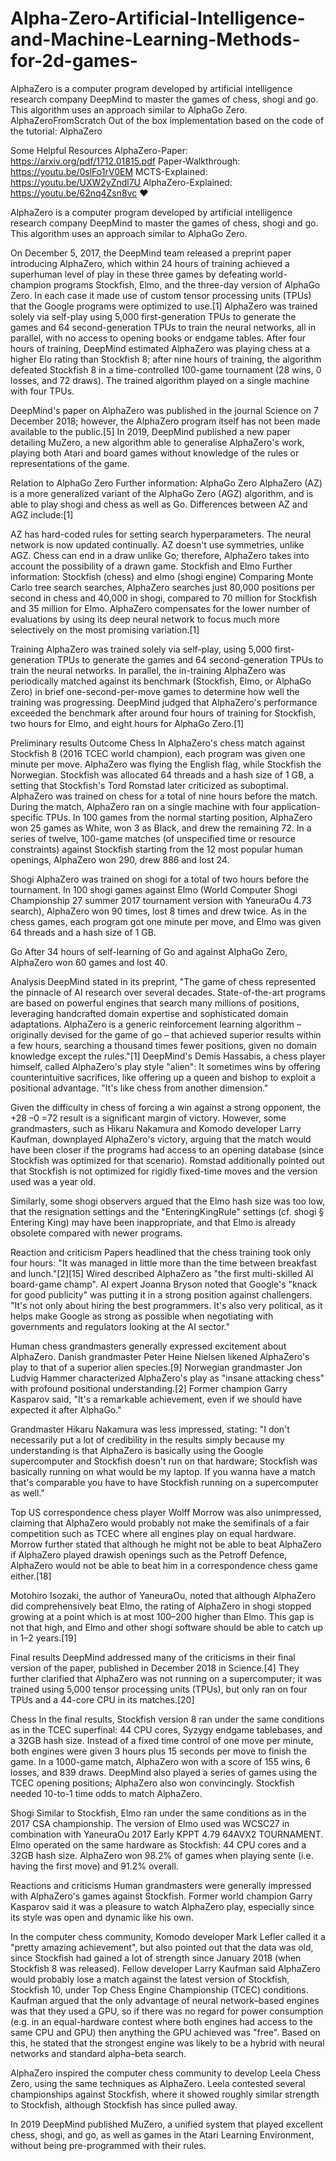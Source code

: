 # Alpha-Zero-Artificial-Intelligence-and-Machine-Learning-Methods-for-2d-games-
AlphaZero is a computer program developed by artificial intelligence research company DeepMind to master the games of chess, shogi and go. This algorithm uses an approach similar to AlphaGo Zero.
AlphaZeroFromScratch
Out of the box implementation based on the code of the tutorial: AlphaZero


Some Helpful Resources
AlphaZero-Paper: https://arxiv.org/pdf/1712.01815.pdf
Paper-Walkthrough: https://youtu.be/0slFo1rV0EM
MCTS-Explained: https://youtu.be/UXW2yZndl7U
AlphaZero-Explained: https://youtu.be/62nq4Zsn8vc
❤️

AlphaZero is a computer program developed by artificial intelligence research company DeepMind to master the games of chess, shogi and go. This algorithm uses an approach similar to AlphaGo Zero.

On December 5, 2017, the DeepMind team released a preprint paper introducing AlphaZero, which within 24 hours of training achieved a superhuman level of play in these three games by defeating world-champion programs Stockfish, Elmo, and the three-day version of AlphaGo Zero. In each case it made use of custom tensor processing units (TPUs) that the Google programs were optimized to use.[1] AlphaZero was trained solely via self-play using 5,000 first-generation TPUs to generate the games and 64 second-generation TPUs to train the neural networks, all in parallel, with no access to opening books or endgame tables. After four hours of training, DeepMind estimated AlphaZero was playing chess at a higher Elo rating than Stockfish 8; after nine hours of training, the algorithm defeated Stockfish 8 in a time-controlled 100-game tournament (28 wins, 0 losses, and 72 draws). The trained algorithm played on a single machine with four TPUs.

DeepMind's paper on AlphaZero was published in the journal Science on 7 December 2018; however, the AlphaZero program itself has not been made available to the public.[5] In 2019, DeepMind published a new paper detailing MuZero, a new algorithm able to generalise AlphaZero's work, playing both Atari and board games without knowledge of the rules or representations of the game.

Relation to AlphaGo Zero
Further information: AlphaGo Zero
AlphaZero (AZ) is a more generalized variant of the AlphaGo Zero (AGZ) algorithm, and is able to play shogi and chess as well as Go. Differences between AZ and AGZ include:[1]

AZ has hard-coded rules for setting search hyperparameters.
The neural network is now updated continually.
AZ doesn't use symmetries, unlike AGZ.
Chess can end in a draw unlike Go; therefore, AlphaZero takes into account the possibility of a drawn game.
Stockfish and Elmo
Further information: Stockfish (chess) and elmo (shogi engine)
Comparing Monte Carlo tree search searches, AlphaZero searches just 80,000 positions per second in chess and 40,000 in shogi, compared to 70 million for Stockfish and 35 million for Elmo. AlphaZero compensates for the lower number of evaluations by using its deep neural network to focus much more selectively on the most promising variation.[1]

Training
AlphaZero was trained solely via self-play, using 5,000 first-generation TPUs to generate the games and 64 second-generation TPUs to train the neural networks. In parallel, the in-training AlphaZero was periodically matched against its benchmark (Stockfish, Elmo, or AlphaGo Zero) in brief one-second-per-move games to determine how well the training was progressing. DeepMind judged that AlphaZero's performance exceeded the benchmark after around four hours of training for Stockfish, two hours for Elmo, and eight hours for AlphaGo Zero.[1]

Preliminary results
Outcome
Chess
In AlphaZero's chess match against Stockfish 8 (2016 TCEC world champion), each program was given one minute per move. AlphaZero was flying the English flag, while Stockfish the Norwegian. Stockfish was allocated 64 threads and a hash size of 1 GB, a setting that Stockfish's Tord Romstad later criticized as suboptimal. AlphaZero was trained on chess for a total of nine hours before the match. During the match, AlphaZero ran on a single machine with four application-specific TPUs. In 100 games from the normal starting position, AlphaZero won 25 games as White, won 3 as Black, and drew the remaining 72. In a series of twelve, 100-game matches (of unspecified time or resource constraints) against Stockfish starting from the 12 most popular human openings, AlphaZero won 290, drew 886 and lost 24.

Shogi
AlphaZero was trained on shogi for a total of two hours before the tournament. In 100 shogi games against Elmo (World Computer Shogi Championship 27 summer 2017 tournament version with YaneuraOu 4.73 search), AlphaZero won 90 times, lost 8 times and drew twice. As in the chess games, each program got one minute per move, and Elmo was given 64 threads and a hash size of 1 GB.

Go
After 34 hours of self-learning of Go and against AlphaGo Zero, AlphaZero won 60 games and lost 40.

Analysis
DeepMind stated in its preprint, "The game of chess represented the pinnacle of AI research over several decades. State-of-the-art programs are based on powerful engines that search many millions of positions, leveraging handcrafted domain expertise and sophisticated domain adaptations. AlphaZero is a generic reinforcement learning algorithm – originally devised for the game of go – that achieved superior results within a few hours, searching a thousand times fewer positions, given no domain knowledge except the rules."[1] DeepMind's Demis Hassabis, a chess player himself, called AlphaZero's play style "alien": It sometimes wins by offering counterintuitive sacrifices, like offering up a queen and bishop to exploit a positional advantage. "It's like chess from another dimension."

Given the difficulty in chess of forcing a win against a strong opponent, the +28 –0 =72 result is a significant margin of victory. However, some grandmasters, such as Hikaru Nakamura and Komodo developer Larry Kaufman, downplayed AlphaZero's victory, arguing that the match would have been closer if the programs had access to an opening database (since Stockfish was optimized for that scenario). Romstad additionally pointed out that Stockfish is not optimized for rigidly fixed-time moves and the version used was a year old.

Similarly, some shogi observers argued that the Elmo hash size was too low, that the resignation settings and the "EnteringKingRule" settings (cf. shogi § Entering King) may have been inappropriate, and that Elmo is already obsolete compared with newer programs.

Reaction and criticism
Papers headlined that the chess training took only four hours: "It was managed in little more than the time between breakfast and lunch."[2][15] Wired described AlphaZero as "the first multi-skilled AI board-game champ". AI expert Joanna Bryson noted that Google's "knack for good publicity" was putting it in a strong position against challengers. "It's not only about hiring the best programmers. It's also very political, as it helps make Google as strong as possible when negotiating with governments and regulators looking at the AI sector."

Human chess grandmasters generally expressed excitement about AlphaZero. Danish grandmaster Peter Heine Nielsen likened AlphaZero's play to that of a superior alien species.[9] Norwegian grandmaster Jon Ludvig Hammer characterized AlphaZero's play as "insane attacking chess" with profound positional understanding.[2] Former champion Garry Kasparov said, "It's a remarkable achievement, even if we should have expected it after AlphaGo."

Grandmaster Hikaru Nakamura was less impressed, stating: "I don't necessarily put a lot of credibility in the results simply because my understanding is that AlphaZero is basically using the Google supercomputer and Stockfish doesn't run on that hardware; Stockfish was basically running on what would be my laptop. If you wanna have a match that's comparable you have to have Stockfish running on a supercomputer as well."

Top US correspondence chess player Wolff Morrow was also unimpressed, claiming that AlphaZero would probably not make the semifinals of a fair competition such as TCEC where all engines play on equal hardware. Morrow further stated that although he might not be able to beat AlphaZero if AlphaZero played drawish openings such as the Petroff Defence, AlphaZero would not be able to beat him in a correspondence chess game either.[18]

Motohiro Isozaki, the author of YaneuraOu, noted that although AlphaZero did comprehensively beat Elmo, the rating of AlphaZero in shogi stopped growing at a point which is at most 100–200 higher than Elmo. This gap is not that high, and Elmo and other shogi software should be able to catch up in 1–2 years.[19]

Final results
DeepMind addressed many of the criticisms in their final version of the paper, published in December 2018 in Science.[4] They further clarified that AlphaZero was not running on a supercomputer; it was trained using 5,000 tensor processing units (TPUs), but only ran on four TPUs and a 44-core CPU in its matches.[20]

Chess
In the final results, Stockfish version 8 ran under the same conditions as in the TCEC superfinal: 44 CPU cores, Syzygy endgame tablebases, and a 32GB hash size. Instead of a fixed time control of one move per minute, both engines were given 3 hours plus 15 seconds per move to finish the game. In a 1000-game match, AlphaZero won with a score of 155 wins, 6 losses, and 839 draws. DeepMind also played a series of games using the TCEC opening positions; AlphaZero also won convincingly. Stockfish needed 10-to-1 time odds to match AlphaZero.

Shogi
Similar to Stockfish, Elmo ran under the same conditions as in the 2017 CSA championship. The version of Elmo used was WCSC27 in combination with YaneuraOu 2017 Early KPPT 4.79 64AVX2 TOURNAMENT. Elmo operated on the same hardware as Stockfish: 44 CPU cores and a 32GB hash size. AlphaZero won 98.2% of games when playing sente (i.e. having the first move) and 91.2% overall.

Reactions and criticisms
Human grandmasters were generally impressed with AlphaZero's games against Stockfish. Former world champion Garry Kasparov said it was a pleasure to watch AlphaZero play, especially since its style was open and dynamic like his own.

In the computer chess community, Komodo developer Mark Lefler called it a "pretty amazing achievement", but also pointed out that the data was old, since Stockfish had gained a lot of strength since January 2018 (when Stockfish 8 was released). Fellow developer Larry Kaufman said AlphaZero would probably lose a match against the latest version of Stockfish, Stockfish 10, under Top Chess Engine Championship (TCEC) conditions. Kaufman argued that the only advantage of neural network–based engines was that they used a GPU, so if there was no regard for power consumption (e.g. in an equal-hardware contest where both engines had access to the same CPU and GPU) then anything the GPU achieved was "free". Based on this, he stated that the strongest engine was likely to be a hybrid with neural networks and standard alpha–beta search.

AlphaZero inspired the computer chess community to develop Leela Chess Zero, using the same techniques as AlphaZero. Leela contested several championships against Stockfish, where it showed roughly similar strength to Stockfish, although Stockfish has since pulled away.

In 2019 DeepMind published MuZero, a unified system that played excellent chess, shogi, and go, as well as games in the Atari Learning Environment, without being pre-programmed with their rules.
